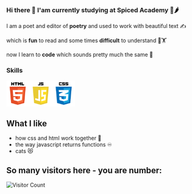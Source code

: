 ### Hi there 👋 I'am currently studying at Spiced Academy 🌿🌶️

I am a poet and editor of **poetry** and used to work with beautiful text ✍️

which is **fun** to read and some times **difficult** to understand 🤩🏋

now I learn to **code** which sounds pretty much the same 🤖

### Skills

<img src="./html_js_css.png" alt="html-logo js-logo css-logo" width=180px>

## What I like
- how css and html work together 🤝
- the way javascript returns functions ♾️
- cats 😻

## So many visitors here - you are number:
![Visitor Count](https://profile-counter.glitch.me/{TS-Severin}/count.svg)
